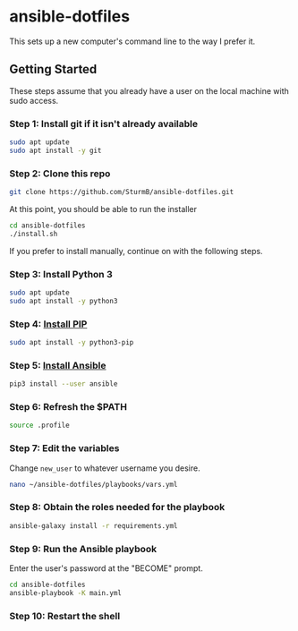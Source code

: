 # ansible-dotfiles

This sets up a new computer's command line to the way I prefer it.

## Getting Started

These steps assume that you already have a user on the local machine with sudo access.

### Step 1: Install git if it isn't already available

```zsh
sudo apt update
sudo apt install -y git
```

### Step 2: Clone this repo

```zsh
git clone https://github.com/SturmB/ansible-dotfiles.git
```

At this point, you should be able to run the installer

```zsh
cd ansible-dotfiles
./install.sh
```

If you prefer to install manually, continue on with the following steps.

### Step 3: Install Python 3

```zsh
sudo apt update
sudo apt install -y python3
```

### Step 4: [Install PIP](https://docs.ansible.com/ansible/latest/installation_guide/intro_installation.html#installing-ansible-with-pip)

```zsh
sudo apt install -y python3-pip
```

### Step 5: [Install Ansible](https://docs.ansible.com/ansible/latest/installation_guide/intro_installation.html#installing-ansible-with-pip)

```zsh
pip3 install --user ansible
```

### Step 6: Refresh the $PATH

```zsh
source .profile
```

### Step 7: Edit the variables

Change `new_user` to whatever username you desire.

```zsh
nano ~/ansible-dotfiles/playbooks/vars.yml
```

### Step 8: Obtain the roles needed for the playbook

```zsh
ansible-galaxy install -r requirements.yml
```

### Step 9: Run the Ansible playbook

Enter the user's password at the "BECOME" prompt.

```zsh
cd ansible-dotfiles
ansible-playbook -K main.yml
```

### Step 10: Restart the shell
